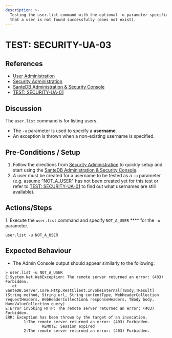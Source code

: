 ```yaml
---
description: >-
  Testing the user.list command with the optional -u parameter specified such
  that a user is not found successfully (does not exist).
---
```


# TEST: SECURITY-UA-03

## References

* [User Administration](../../../../../../operations/server-administration/santedb-icdr-admin-console/user-administration.md)
* [Security Administration](../../../../../../operations-1/system-administration/security-administration/#demo-environment)&#x20;
* [SanteDB Administration & Security Console](../../../../../../operations/server-administration/santedb-icdr-admin-console/)
* [TEST: SECURITY-UA-01](test-security-ua-01.md)

## Discussion

The `user.list` command is for listing users.

* The `-u` parameter is used to specify a **username**.&#x20;
* An exception is thrown when a non-existing username is specified.

## Pre-Conditions / Setup

1. Follow the directions from [Security Administration](../../../../../../operations-1/system-administration/security-administration/#demo-environment) to quickly setup and start using the [SanteDB Administration & Security Console](../../../../../../operations/server-administration/santedb-icdr-admin-console/).
2. A user must be created for a username to be tested as a `-u` parameter (e.g. assume "NOT\_A\_USER" has not been created yet for this test or refer to [TEST: SECURITY-UA-01](test-security-ua-01.md) to find out what usernames are still available).

## Actions/Steps

1\. Execute the `user.list` command and specify `NOT_A_USER` **** for the `-u` parameter.

```
user.list -u NOT_A_USER
```

## Expected Behaviour

* The Admin Console output should appear similarly to the following:

```
> user.list -u NOT_A_USER
E:System.Net.WebException: The remote server returned an error: (403) Forbidden.
   at SanteDB.Server.Core.Http.RestClient.InvokeInternal[TBody,TResult](String method, String url, String contentType, WebHeaderCollection requestHeaders, WebHeaderCollection& responseHeaders, TBody body, NameValueCollection query)
E:Error invoking HTTP: The remote server returned an error: (403) Forbidden.
ERR: Exception has been thrown by the target of an invocation.
        1:The remote server returned an error: (403) Forbidden.
                REMOTE: Session expired
        2:The remote server returned an error: (403) Forbidden.
```

